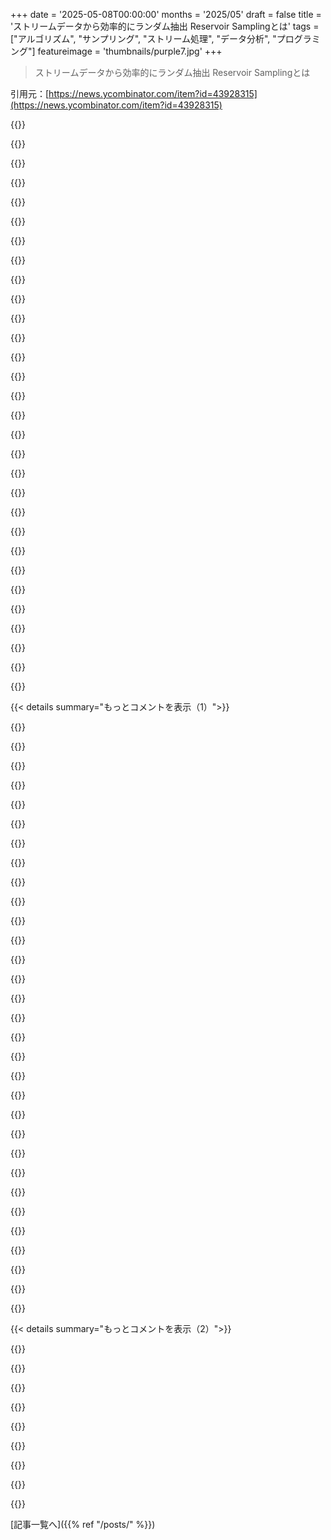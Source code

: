 +++
date = '2025-05-08T00:00:00'
months = '2025/05'
draft = false
title = 'ストリームデータから効率的にランダム抽出 Reservoir Samplingとは'
tags = ["アルゴリズム", "サンプリング", "ストリーム処理", "データ分析", "プログラミング"]
featureimage = 'thumbnails/purple7.jpg'
+++

> ストリームデータから効率的にランダム抽出 Reservoir Samplingとは

引用元：[https://news.ycombinator.com/item?id=43928315](https://news.ycombinator.com/item?id=43928315)




{{<matomeQuote body="子供の頃、田舎に住んでたんだ。親父の友達が仕事で山にいるptarmiganの数を毎年測っててね。決まったルートを歩いて、鳥を飛ばせて数えるやり方だったらしい。合計数を役所に提出すると、それが個体数推定に使われるんだ。ある年、友達が数えなきゃいけない日に海外に行っちゃって、代わりに別の友達に頼んだんだけど、その友達はやり方を忘れちゃって、適当な数を提出したんだ。そしたら次の年、地元新聞の一面トップに”ptarmiganの個体数が過去最高に増加”って出てね。なんで大ニュースになったかって言うと、この推定数が狩猟の割当量を決めるのに使われてたからなんだ。友達はそこまで考えてなかったみたい。適当な統計はマジやばいね。" userName="magicalhippo" createdAt="2025/05/08 17:53:29" color="#45d325">}}




{{<matomeQuote body="統計なんて信用するな。昔、でかいスキーリゾートの予約システム作ってたんだ。納期遅れて夜中も作業してて、最後に終わらせなきゃいけなかったのが、政府が発表する宿泊者数とかの公式統計レポートだった。ぶっちゃけ、その年の統計は現実とほとんど関係なかったよ。締め切りに間に合わせるために適当に数字作ったんだ。" userName="codr7" createdAt="2025/05/09 00:00:31" color="#785bff">}}




{{<matomeQuote body="君は統計と予測をごっちゃにしてるね。統計は信頼できるし、そうすべきだよ。ただ、それが未来の行動とどう関連するかは、決して信頼しちゃいけないんだ。" userName="amw-zero" createdAt="2025/05/09 13:03:44" color="">}}




{{<matomeQuote body="＞ 統計は信頼できるし、そうすべきだよ。ただ、それが未来の行動とどう関連するかは、決して信頼しちゃいけないんだ。<br>俺が今まで会った人の99%は、統計と予測を同じ意味だと思ってるよ。特に政治的な意味合いでそう使われることが多いからね。" userName="Scrutiny6707" createdAt="2025/05/10 19:45:36" color="">}}




{{<matomeQuote body="前の投稿者は、測定したりサンプリングしたりした統計じゃなくて、作り上げられた統計の話をしてると思うよ。そういう統計は、まあ当たり前だけど、あんまり信頼できないよね。" userName="swiftcoder" createdAt="2025/05/09 13:34:23" color="">}}




{{<matomeQuote body="まあそうだね、でもこのケースではその嘘が政府の公式観光統計レポートとして発表されちゃったわけだし、そういうことが起こったのはこれが最初でも最後でもないだろうね、きっと。" userName="codr7" createdAt="2025/05/09 22:27:10" color="">}}




{{<matomeQuote body="とても良い投稿だね！Reservoir Samplingの別のアプローチとして、次に置き換える項目までのスキップ数を幾何分布から生成する方法があるよ。これはスキップが高速にできる場合に有効で、O(k * log (n/k))程度の処理で済むんだ。個人的には、項目にランダムな優先度を付けて上位k個を保持するバージョンが好きだな。関連する問題で、未知の長さのストリームからO(n)時間O(k)空間で上位k個を選ぶアルゴリズムもある。例えば2k容量のバッファに貯めて、一杯になったらQuickselectなどで上位k個に絞る方法だよ。関連トピックとして rendezvous hashing や alias method も面白いから見てみるといいかも。" userName="eru" createdAt="2025/05/08 22:03:49" color="#785bff">}}




{{<matomeQuote body="実は、alias methodの投稿、この前読んだばっかりで、マジで感動したんだ。それについて自分でも投稿書いてみたいなって思ってる。あのリンクが言ってないことを付け加えることはできないだろうけど、もっと分かりやすくできると思うんだよね。" userName="samwho" createdAt="2025/05/08 22:08:09" color="">}}




{{<matomeQuote body="ウェブサイトのデザインめっちゃ好き！インタラクティブなとこも、観客としての犬キャラも、フォントとか色とかレイアウトまで全部最高だよ。記事もマジで良かった！" userName="malwrar" createdAt="2025/05/08 17:58:05" color="">}}




{{<matomeQuote body="マジありがとう！トランプの犬たちはこの投稿のために特別にcommissionedしてもらったんだよ。全部wonderfulなandycarolan.comさんが作ってくれたんだ。色のpaletteはdavidmathlogic.com/colorblind/から学んだWong paletteなんだ。あ、そうそう、犬たちpetできるよ :)" userName="samwho" createdAt="2025/05/08 18:02:39" color="#ff5733">}}




{{<matomeQuote body="この方法ってcomposeするの？例えばサービスとログコレクターの両方でreservoir samplingを実装した場合、ログコレクターだけが実装した場合と同じ結果になるの？" userName="fiddlerwoaroof" createdAt="2025/05/08 18:58:29" color="#ff33a1">}}




{{<matomeQuote body="うん。" userName="NoahZuniga" createdAt="2025/05/08 20:56:02" color="">}}




{{<matomeQuote body="もし興味あったら、他にも協力できそうなトピックがあるよ。sorting algorithmsの視覚化や、heapのsimulate、soft heapsの実装、そしてalias methodについての記事とかね。以前読んだalias methodの記事がすごかったから、もっと分かりやすく書くのに挑戦したいと思ってるんだ。確か、分布の変更を効率的に扱う方法には触れてなかった気がするな。" userName="eru" createdAt="2025/05/08 23:31:33" color="#785bff">}}




{{<matomeQuote body="これまで考えたことなかったけど、うまくいくって知れてcoolだね！" userName="samwho" createdAt="2025/05/08 21:14:51" color="">}}




{{<matomeQuote body="ただ、サンプリングするintervalが同じ場合だけstrictly trueだと思うな。Reservoir samplingは別の考え方もできるよ。各itemにpriorityをランダムに割り当てて、priorityが高いtop k個を残すって考えるんだ。こう考えると、アルゴリズムの組み合わせがcomposeするかどうか、top kを選べてるかで分かりやすいよ。" userName="eru" createdAt="2025/05/08 22:07:51" color="#785bff">}}




{{<matomeQuote body="sorting algosを視覚化できるツール作ったよ https://xosh.org/VisualizingSorts/sorting.html 自分のalgoも追加できるから、よかったらどうぞ。" userName="smusamashah" createdAt="2025/05/09 16:50:20" color="">}}




{{<matomeQuote body="truly fairなsampleからtruly fairなsampleを得る方法って、必然的にtruly fairなsampleになるはずだと思うんだ。どう考えてもそうじゃない状況は想像できないな。" userName="BobaFloutist" createdAt="2025/05/09 18:19:55" color="">}}




{{<matomeQuote body="Alias tablesっていいね、あまり知られてないけど。昔、weighted distributionからsamplingするインタビューで、誰もこれを答えなかったんだ。ブログの解説は分かりやすいけど、別の説明の仕方もあってさ。bar chartにdartを投げるイメージから始めて、rectangleに収まるようにbarをchop upするんだ。greedy algorithmの証明もそんなに難しくないよ。" userName="dan-robertson" createdAt="2025/05/09 09:40:20" color="#ff33a1">}}




{{<matomeQuote body="細かい工夫がいっぱいで、全体がすごく良くなってるね。Doe’s bandanaもクールだし、犬たちも君の面倒見の良さにきっと感謝してるよ！唯一の提案は、ログを遅くしたり＾Sで止めたりする方法かな。面白いメッセージがあっという間に流れちゃって、Reservoir Sampling使ってもちらっとしか見えなかったんだよね。「もっと絵文字が必要」ってことだね！" userName="DonHopkins" createdAt="2025/05/09 07:33:38" color="">}}




{{<matomeQuote body="グラフィック最高！でもReservoir Samplingの統計的な妥当性が不明。トラフィック少ない時間のログが過多になり、バーストトラフィックは過小評価されるのでは？コスト最適化やキャパシティ計画に不適切？Reservoir Samplingの良い使い道や、データで何ができるか知りたい。" userName="nightpool" createdAt="2025/05/08 20:03:36" color="#38d3d3">}}




{{<matomeQuote body="めっちゃ良い投稿！ありがとう。数学とか統計ってこうやって教えるべきだよね。Distill.pubを思い出したよ。" userName="TheAlchemist" createdAt="2025/05/08 21:39:54" color="">}}




{{<matomeQuote body="持ってるカードを緑、捨てたやつを赤にするのは簡単だったのにね。色覚異常の人にも優しい配色にしてくれてありがとう！私deuteranopiaだから助かるよ。" userName="lol768" createdAt="2025/05/08 19:28:15" color="">}}




{{<matomeQuote body="2つ目のやり方の方が、特定のケースに合わせやすそうだね。ビジネスルールでメッセージの優先度を変えれば、大事なイベントがログに残りやすくなるかも。" userName="fiddlerwoaroof" createdAt="2025/05/09 01:54:56" color="#ff33a1">}}




{{<matomeQuote body="Doe’s bandanaは連帯と支持のつもりなんだ。気づいてくれて嬉しいよ！ログに一時停止ボタンも考えたけど、露骨すぎるし記事の内容から逸れるかなって。まあログ自体も邪魔だけどね、「reticulating splines」みたいにしたかったんだ。メッセージの作り方はここにあるよ：https：／／github．com／samwho／visualisations／blob／main／reservoir…" userName="samwho" createdAt="2025/05/09 12:51:47" color="">}}




{{<matomeQuote body="ちょっと前に、もっと分かりやすい実装作ってみたんだよね。これ→https://github.com/tmoertel/practice/blob/master/libraries%2...<br>整数のウェイトに限定したのは、アルゴリズムがちゃんと要求された分布を実装してるか検証しやすくするためなんだ。（同じディレクトリにあるテストファイル見てみて）" userName="tmoertel" createdAt="2025/05/09 02:57:15" color="">}}




{{<matomeQuote body="これ、正直良い面接問題じゃない気がするな。Alias method知ってるかだけ問われてるようなもんじゃない？<br>てか、ちょっと関連した質問なんだけどさ、めっちゃ長いテキストファイルがあったとして、そこからランダムに1行選ぶのってどうやる？全行が全く同じ確率で選ばれるようにね。理想は、ファイルサイズ分の前処理時間をかけずにやりたいんだけど。（これ自体が良い面接問題だとは思わないけど、面白い質問ではあるよね。）<br>一つの方法としては、ランダムに文字を選んでいって、たまたま改行に当たったところをその行の終わりとするってやり方かな。" userName="eru" createdAt="2025/05/09 11:23:19" color="#ff5c5c">}}




{{<matomeQuote body="その質問はもう使われてないんだよね（だから、そんなに良い質問じゃなかったって意見には反対しないよ）。Alias tables知ってることは期待されてなくて、それよりもバイナリサーチとか確率の理解があるかを見るのが目的なんだ。<br>君が提案してるMonte Carlo methodは、短い行が多いならいいけど、長い行が1つしかないケースだと失敗するよ。ランダムなバイトを読むコストはディスクからブロックを読むことだから、メモリ上でスキャンする方が速いだろうし。" userName="dan-robertson" createdAt="2025/05/09 17:33:41" color="#45d325">}}




{{<matomeQuote body="よくできてるね、アニメーションと説明がすごく好きだな。特にグラフのやつとか、「100回シャッフル」をクリックできるところが良いね。<br>ちょっとだけ戸惑ったのは、最初に3枚選ぶ話から1枚だけ選ぶ話に切り替わったところかな。「今から1枚だけ選ぶ簡略化したケースの話だよ」っていう見出しがほぼ必要だった気がするんだよね。" userName="rdtsc" createdAt="2025/05/08 18:30:20" color="">}}




{{<matomeQuote body="素晴らしい記事と説明だね。<br>でも実践的なレベルで言うと、ログ収集にはこれが最後尾に来るかな。スパイク時には何かを捨てる必要はあるんだけど、何を捨てるかについて”公平”である必要はないと思うんだ。<br>公平性っていうのは、他のことを試した最後の手段として使うべきだと思うんだよね。例えば、低い優先度のログを捨てるとか、一連のログを一つのアクティビティとして扱って開始と終了だけ記録するとか、似たメッセージを集約して要約するとか。" userName="justanotheratom" createdAt="2025/05/08 20:12:54" color="#38d3d3">}}




{{<matomeQuote body="最近、observabilityの沼にハマっててさ、君が説明してるのは多分head samplingとtail samplingのミックスだと思うよ：https://docs.honeycomb.io/manage-data-volume/sample/" userName="manmal" createdAt="2025/05/08 20:25:37" color="#ff5733">}}




{{< details summary="もっとコメントを表示（1）">}}

{{<matomeQuote body="記事で触れられてたけどさ，低優先度のログを全部捨てるんじゃなくて，予算内で制限したいんだよね．あと，集めるログの総数も大元の予算で抑えたい．Reservoir samplingならそれ全部できるんだよ．" userName="ted_dunning" createdAt="2025/05/08 21:07:59" color="#45d325">}}




{{<matomeQuote body="できるなら一部のエントリは捨てるかまとめるべきだけど，それでも重要なエントリが多くなりすぎて，詰まるよりはマシだからランダムに間引く必要があるんだよね．公平なReservoir samplingも，例えば内容が特に面白かったら残す確率を上げるとか，制御された形で不公平にできるよ．これは最後の手段として，もっと原則に基づかないバイアス付きのランダム（または非ランダム）選択アルゴリズムと競合するね．" userName="HelloNurse" createdAt="2025/05/09 12:35:15" color="#38d3d3">}}




{{<matomeQuote body="この記事，すごく分かりやすくて図解もいいね！<br>もっと進んだ話だと，レコードごとに試すんじゃなくて，スキップするレコード数を計算するアルゴリズムもあるらしいよ．ここに良い解説があるから見てみて： https://richardstartin.github.io/posts/reservoir-sampling" userName="sadiq" createdAt="2025/05/08 17:47:08" color="#785bff">}}




{{<matomeQuote body="これで思い出したんだけど，連合軍がGerman tanksをシリアル番号で数えたアルゴリズムについてもっと考えなきゃだ．現場の人たちは実際の5倍くらい生産されてるって見積もってたのに，シリアル番号のトリックは90%以上の精度だったらしいよ．" userName="hinkley" createdAt="2025/05/08 18:51:19" color="">}}




{{<matomeQuote body="https://en.wikipedia.org/wiki/German_tank_problem" userName="dekhn" createdAt="2025/05/08 19:13:23" color="">}}




{{<matomeQuote body="これはHyperLogLogがあんまり適切じゃない場所でも役に立ちそうだね．YouTubeのおすすめで数週間前にこの話のNumberphileの動画が出てきたんだ：https://youtube.com/watch?v=WLCwMRJBhuI" userName="hinkley" createdAt="2025/05/08 19:54:18" color="#38d3d3">}}




{{<matomeQuote body="これの面白い帰結として，もしサンプルが1つしかなかったら，そのサンプルが中央値を示すことになるんだ．つまり，シリアル番号Nのアイテムを1つ見たら，だいたい2N個生産されたと推測できるってこと．" userName="skykooler" createdAt="2025/05/09 03:49:25" color="">}}




{{<matomeQuote body="素晴らしい記事で，説明もいいね！<br>これはたぶん，最初にこれを解説したAlgorithm Rっていう論文，Vitterさんのこれだと思うな： https://www.cs.umd.edu/~samir/498/vitter.pdf" userName="stygiansonic" createdAt="2025/05/08 17:43:44" color="#ff5733">}}




{{<matomeQuote body="あの論文によると”Algorithm R（Alan WatermanによるReservoirアルゴリズム）”って書いてるけど、出典が載ってないんだって。<br>Vitterの前の論文（URLは省略）はKnuth TAOCP vol 2を出典にしてる。<br>Knuthには出典がないみたいだね。" userName="fanf2" createdAt="2025/05/08 21:47:25" color="#ff5733">}}




{{<matomeQuote body="KnuthもTAOCP vol 2の144ページで”Algorithm RはAlan G. Watermanによるもの”って言ってるよ。<br>Algorithm R（Reservoir sampling）のすぐ下だね。<br>WatermanがKnuthへの手紙で、Knuthの第一版の”reservoir sampling”の改良として伝えたらしい。<br>結局、Algorithm Rは1975年までにKnuthとWatermanに知られてて、1981年のTAOCP volume 2第二版で広まったみたいだね。" userName="svat" createdAt="2025/05/09 02:18:50" color="#45d325">}}




{{<matomeQuote body="Weighted Reservoir Sampling（WRS）はReSTIR（リアルタイムレイトレーシング）で使われてるよ。<br>ReSTIRは確率的な光輸送推定器なんだ。<br>レイトレーシングは光の経路を積分するんだけど、解析的に解けないからモンテカルロ法で確率的に解くんだ。<br>基本的な方法から、IS, MIS, SIR, RIS, WRSのような高度な手法が開発されて、RISとWRSを組み合わせたのがReSTIRだよ。（詳細記事へのリンクは省略）" userName="Lichtso" createdAt="2025/05/09 10:37:16" color="#ff5c5c">}}




{{<matomeQuote body="データサイエンスの視点だと、元のデータ量もすごく価値ある情報なんだ。<br>だから、各データポイントが元の何個分を表してるか記録しておくのが良いよ。<br>例えばサンプリング率が10%なら、10って値をフィールドに入れとくとか。<br>そうすれば、元のカウント、合計、平均みたいな統計量を再構築して推定できるからね。" userName="tanvach" createdAt="2025/05/08 22:11:04" color="#ff5c5c">}}




{{<matomeQuote body="すごくよくまとまってるね。<br>重み付きバージョンに興味があるなら、ここでちょっと説明しようとしてみたよ（リンクは省略）。<br>分散バージョンもあって、map reduceで簡単にできるんだ。<br>あるいはすごくシンプルなアルゴリズムとして、ストリームの各項目にランダムなペアを生成して、その乱数でソートして上位N個を保持する方法もあるよ。" userName="gregable" createdAt="2025/05/08 21:15:05" color="#45d325">}}




{{<matomeQuote body="重み付きバージョンについて2点注意があるよ。<br>まず、POW(RANDOM(), 1.0 / weight)でランク付けして上位N個を選ぶ素直な実装は、weightがすごく大きいか小さい場合に安定性の問題があるんだ。<br>次に、結果のサンプルは元の母集団と同じ期待値の分布にはならないんだ。<br>特に全体のweightが少数の要素に集中してる場合は顕著だよ。<br>でも多くの場合、そういうサンプルでも実用的な近似としては使えるんだ。（詳細はこちらのブログで：リンクは省略）" userName="tmoertel" createdAt="2025/05/09 01:44:13" color="#785bff">}}




{{<matomeQuote body="すごく分かりやすくて良い記事だね。<br>$WORKでは似た方法で、流れるストリームからパーセンタイルを推定する問題を解決してるよ。<br>データは膨大だけど準定常的なんだ。<br>splay treeを使うと、償却計算量O(1)でパーセンタイル推定ができるよ。<br>置換確率を変えて、”データ半減期”みたいに最近のデータに重みをつけることもできるんだ。" userName="hansvm" createdAt="2025/05/08 23:59:50" color="#ff5c5c">}}




{{<matomeQuote body="テレメトリ収集（traces, logs, metrics）におけるトレードオフもよく示してる素晴らしい記事だね。<br>ここはたくさんの開発者が知らないか、当たり前だと思ってるような、すごく大変な領域なんだ。" userName="phillipcarter" createdAt="2025/05/08 17:45:54" color="">}}




{{<matomeQuote body="前に書こうと思ってたことなんだけど、サンプリングがグラフの線の形にどう影響するか、ってことなんだ。<br>同じ元のデータを違うサンプリング戦略で描画すると、結果のグラフが戦略によって全然違って見えるんだよ。<br>これはオブザーバビリティツールを見る時に、多くの人があまり考えてない見過ごされがちなことだと思うな。" userName="samwho" createdAt="2025/05/08 21:03:32" color="">}}




{{<matomeQuote body="うん、これchallengingだよね。俺はそういうtoolの仕事してるんだけど、countsをre-weightするのが一般的で正しい動きなんだけどさ、samplingをtuneするためにexact countsを探してる時とか、MoEが特定のcalculationやgranularity of dataに対してbadな時とか、それなりのsubtletiesがあるんだよね。Observabilityってcomputing分野で簡単にunderestimatedされてるの一つだよ。<br>" userName="phillipcarter" createdAt="2025/05/08 23:12:06" color="">}}




{{<matomeQuote body="Sampling theoremね。なんかみんなsampling mathematicsってmodemsとかRFにしかapplyしないと思ってんのがinterestingだよね。aliasingみたいなThingsはObservability/telemetryにはabsolutely matterするんだよ。<br>" userName="YZF" createdAt="2025/05/09 03:55:32" color="">}}




{{<matomeQuote body="FWIWだけど、GNU coreutils’ shufはlarger inputsに対してreservoir samplingを使ってbounded memory operationを実現してるよ。<br>" userName="pixelbeat" createdAt="2025/05/08 19:01:23" color="#38d3d3">}}




{{<matomeQuote body="昔のgoogle interviewでこれが出てきたの覚えてるわ。interviewは俺がalgorithmを知らなくてfirst principlesからsolveしようとflounder aboutするのをreally expectingしてたんだよね。answerを知ってたからjust shortcut thingsできてfunだったな、あの時は。<br>" userName="wood_spirit" createdAt="2025/05/08 17:34:33" color="">}}




{{<matomeQuote body="Yeah、これ俺もgoogle interview questionだったわ。algorithm知らなくてfloundered around trying to solve the problem。1/nとk/n selection strategyはcame up withしたけどstill get the job lol。I think the guy who interviewed me was just killing time until lunch。<br>I like the visualizations in this article、really good explanation。<br>" userName="owyn" createdAt="2025/05/08 17:46:18" color="">}}




{{<matomeQuote body="俺はそこ(google)でhiredされた後までalgorithmのこと知らなかったんだよね。It’s actually really useful in a number of contexts、but my favoriteはlexicographically sorted string keysをmappingするためのoptimal split points for shardingにusing itした時だったな。Often you will have a sorted table、but the underlying distribution of keys isn’t known、so uniform shardingはoften cause imbalances where some mappers end up doing far more work than others。I don’t know if there is a convenient open source class to do this。<br>" userName="dekhn" createdAt="2025/05/08 18:15:27" color="#ff5c5c">}}




{{<matomeQuote body="Interesting idea、hadn’t that about that way to apply it。I knew it from before my interviewからa turbo pascal program I had seen that sampled dat tape backups of patient records from a hospital system。These samples were used for studies。That was a textbook example of it’s utility。<br>" userName="wood_spirit" createdAt="2025/05/08 18:52:38" color="#ff5c5c">}}




{{<matomeQuote body="I guess the question in my mindは：would you expect a smart person who did not previously know this problem (or really much random sampling at all) to come up with the algorithm on the fly in an interview？ And if the person had seen it before and memorized the answer、does that provide any signal of their ability to code？<br>" userName="dekhn" createdAt="2025/05/08 19:15:33" color="">}}




{{<matomeQuote body="My gut instinctはno。I certainly don’t think I’d be able to derive this algorithm from first principles in a 60 minute whiteboarding interview、and I worked at Google for 4 years。<br>" userName="samwho" createdAt="2025/05/08 21:07:13" color="">}}




{{<matomeQuote body="面接では分析的思考力を見られてたんだよ。合格するには常識的であればよかった。Reservoir Samplingを考え出せなくても、面接に落ちたわけじゃないからね！" userName="wood_spirit" createdAt="2025/05/09 04:17:32" color="">}}




{{<matomeQuote body="いやいや、最初の選択とサンプル受け入れ基準を正確に理解してないと、その質問では不合格になっちゃうよ。" userName="dekhn" createdAt="2025/05/09 16:16:58" color="">}}




{{<matomeQuote body="これで僕も面接突破したよ。最初は k/n って思いついたんだけど、今は [0, 1] の範囲で乱数生成して、k個の一番大きいやつをキープするのがいいかなって思う。" userName="petters" createdAt="2025/05/09 02:53:02" color="">}}




{{<matomeQuote body="いいね！ これ Bartosz Ciechanowski の記事とほぼ同じレベルだよ - https://ciechanow.ski/" userName="tuzemec" createdAt="2025/05/09 13:43:42" color="">}}

{{</details>}}




{{< details summary="もっとコメントを表示（2）">}}

{{<matomeQuote body="Bartosz は僕にとって大きなインスピレーションなんだ。彼が自分の記事でやってることが、僕のでたくさん真似されてるって気づくだろうね。僕の仕事と彼のを比較してくれるのは、最高の褒め言葉かもしれない。ありがとう。" userName="samwho" createdAt="2025/05/09 14:41:43" color="">}}




{{<matomeQuote body="すごくクールだね - ログ収集の token-bucket rate limiting との対比を考えさせられたよ。面白い議論も見つけたんだ https://github.com/open-telemetry/opentelemetry-specificatio..." userName="tomsonj" createdAt="2025/05/09 14:19:14" color="#38d3d3">}}




{{<matomeQuote body="あの有名な Reservoir Sampling の4分解説だよ: https://www.youtube.com/watch?v=A1iwzSew5QY" userName="vismit2000" createdAt="2025/05/09 09:10:58" color="#785bff">}}




{{<matomeQuote body="これ、就職活動で出されるコーディングクイズの一つで知ったんだ。問題を復習してたら、これと全く同じのがあったんだよね。答えを読むまでどうやるか全然わからなかったけど、読んだら当たり前だって思ったよ。" userName="lordnacho" createdAt="2025/05/08 21:35:13" color="">}}




{{<matomeQuote body="Dropwizard Metrics とか、色々なところで使われてるよ。https://metrics.dropwizard.io/4.2.0/" userName="jbellis" createdAt="2025/05/08 23:06:39" color="#ff33a1">}}




{{<matomeQuote body="Monte Hall problem にちょっと似てるなって思ったよ。条件付きの情報に基づいて確率を調整すると、直感に反する結果になることがあるんだよね。" userName="WhitneyLand" createdAt="2025/05/09 13:13:13" color="">}}




{{<matomeQuote body="絵も文章も素晴らしいね。本当に興味深い記事だったよ。" userName="foxbee" createdAt="2025/05/08 18:45:45" color="#ff5733">}}




{{<matomeQuote body="この記事、すごい良いね！" userName="t55" createdAt="2025/05/08 17:43:52" color="">}}

{{</details>}}



[記事一覧へ]({{% ref "/posts/" %}})
